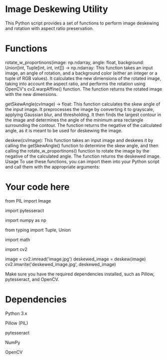 # Image Deskewing Utility
This Python script provides a set of functions to perform image deskewing and rotation with aspect ratio preservation.

# Functions
rotate_w_proportinons(image: np.ndarray, angle: float, background: Union[int, Tuple[int, int, int]]) -> np.ndarray:
This function takes an input image, an angle of rotation, and a background color (either an integer or a tuple of RGB values).
It calculates the new dimensions of the rotated image, taking into account the aspect ratio, and performs the rotation using OpenCV's cv2.warpAffine() function.
The function returns the rotated image with the new dimensions.

getSkewAngle(cvImage) -> float:
This function calculates the skew angle of the input image.
It preprocesses the image by converting it to grayscale, applying Gaussian blur, and thresholding.
It then finds the largest contour in the image and determines the angle of the minimum area rectangle surrounding the contour.
The function returns the negative of the calculated angle, as it is meant to be used for deskewing the image.

deskew(cvImage):
This function takes an input image and deskews it by calling the getSkewAngle() function to determine the skew angle, and then calling the rotate_w_proportinons() function to rotate the image by the negative of the calculated angle.
The function returns the deskewed image.
Usage
To use these functions, you can import them into your Python script and call them with the appropriate arguments:

# Your code here
from PIL import Image

import pytesseract

import numpy as np

from typing import Tuple, Union

import math

import cv2

image = cv2.imread('image.jpg')
deskewed_image = deskew(image)
cv2.imwrite('deskewed_image.jpg', deskewed_image)


Make sure you have the required dependencies installed, such as Pillow, pytesseract, and OpenCV.

# Dependencies
Python 3.x

Pillow (PIL)

pytesseract

NumPy

OpenCV
